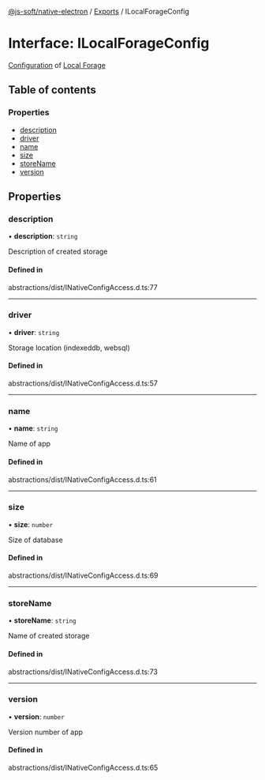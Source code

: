 [@js-soft/native-electron](../README.md) / [Exports](../modules.md) / ILocalForageConfig

# Interface: ILocalForageConfig

[Configuration](https://github.com/localForage/localForage#configuration) of [Local Forage](https://github.com/localForage/localForage)

## Table of contents

### Properties

- [description](ILocalForageConfig.md#description)
- [driver](ILocalForageConfig.md#driver)
- [name](ILocalForageConfig.md#name)
- [size](ILocalForageConfig.md#size)
- [storeName](ILocalForageConfig.md#storename)
- [version](ILocalForageConfig.md#version)

## Properties

### description

• **description**: `string`

Description of created storage

#### Defined in

abstractions/dist/INativeConfigAccess.d.ts:77

___

### driver

• **driver**: `string`

Storage location (indexeddb, websql)

#### Defined in

abstractions/dist/INativeConfigAccess.d.ts:57

___

### name

• **name**: `string`

Name of app

#### Defined in

abstractions/dist/INativeConfigAccess.d.ts:61

___

### size

• **size**: `number`

Size of database

#### Defined in

abstractions/dist/INativeConfigAccess.d.ts:69

___

### storeName

• **storeName**: `string`

Name of created storage

#### Defined in

abstractions/dist/INativeConfigAccess.d.ts:73

___

### version

• **version**: `number`

Version number of app

#### Defined in

abstractions/dist/INativeConfigAccess.d.ts:65
